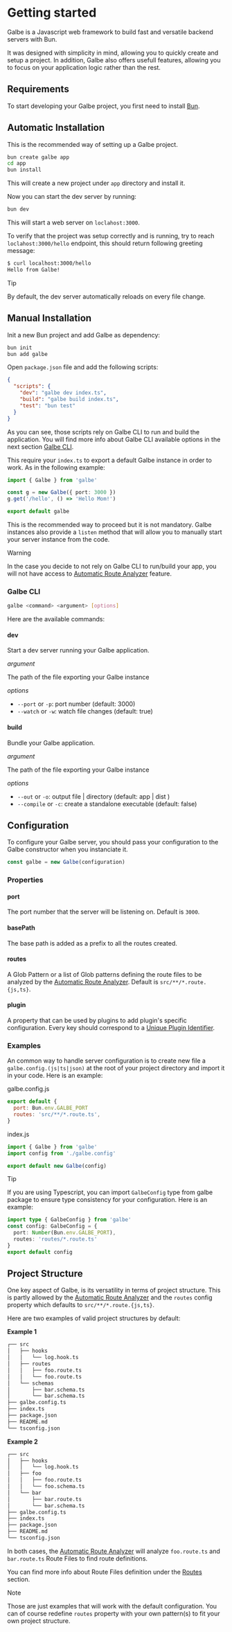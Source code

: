 # Getting started

Galbe is a Javascript web framework to build fast and versatile backend servers with Bun.

It was designed with simplicity in mind, allowing you to quickly create and setup a project. In addition, Galbe also offers usefull features, allowing you to focus on your application logic rather than the rest.

## Requirements

To start developing your Galbe project, you first need to install [Bun](https://bun.sh).

## Automatic Installation

This is the recommended way of setting up a Galbe project.

```bash
bun create galbe app
cd app
bun install
```

This will create a new project under `app` directory and install it.

Now you can start the dev server by running:

```bash
bun dev
```

This will start a web server on `loclahost:3000`.

To verify that the project was setup correctly and is running, try to reach `loclahost:3000/hello` endpoint, this should return following greeting message:

```bash
$ curl localhost:3000/hello
Hello from Galbe!
```

> [!TIP]  
> By default, the dev server automatically reloads on every file change.

## Manual Installation

Init a new Bun project and add Galbe as dependency:

```bash
bun init
bun add galbe
```

Open `package.json` file and add the following scripts:

```json
{
  "scripts": {
    "dev": "galbe dev index.ts",
    "build": "galbe build index.ts",
    "test": "bun test"
  }
}
```

As you can see, those scripts rely on Galbe CLI to run and build the application. You will find more info about Galbe CLI available options in the next section [Galbe CLI]("getting-started.md#galbe-cli").

This require your `index.ts` to export a default Galbe instance in order to work. As in the following example:

```ts
import { Galbe } from 'galbe'

const g = new Galbe({ port: 3000 })
g.get('/hello', () => 'Hello Mom!')

export default galbe
```

This is the recommended way to proceed but it is not mandatory. Galbe instances also provide a `listen` method that will allow you to manually start your server instance from the code.

> [!WARNING]  
> In the case you decide to not rely on Galbe CLI to run/build your app, you will not have access to [Automatic Route Analyzer](routes.md#automatic-route-analyzer) feature.

### Galbe CLI

```bash
galbe <command> <argument> [options]
```

Here are the available commands:

#### dev

Start a dev server running your Galbe application.

_argument_

The path of the file exporting your Galbe instance

_options_

- `--port` or `-p`: port number (default: 3000)
- `--watch` or `-w`: watch file changes (default: true)

#### build

Bundle your Galbe application.

_argument_

The path of the file exporting your Galbe instance

_options_

- `--out` or `-o`: output file | directory (default: app | dist )
- `--compile` or `-c`: create a standalone executable (default: false)

## Configuration

To configure your Galbe server, you should pass your configuration to the Galbe constructor when you instanciate it.

```ts
const galbe = new Galbe(configuration)
```

### Properties

#### port

The port number that the server will be listening on. Default is `3000`.

#### basePath

The base path is added as a prefix to all the routes created.

#### routes

A Glob Pattern or a list of Glob patterns defining the route files to be analyzed by the [Automatic Route Analyzer](routes.md#automatic-route-analyzer). Default is `src/**/*.route.{js,ts}`.

#### plugin

A property that can be used by plugins to add plugin's specific configuration. Every key should correspond to a [Unique Plugin Identifier](plugins.md).

### Examples

An common way to handle server configuration is to create new file a `galbe.config.(js|ts|json)` at the root of your project directory and import it in your code. Here is an example:

galbe.config.js

```js
export default {
  port: Bun.env.GALBE_PORT
  routes: 'src/**/*.route.ts',
}
```

index.js

```js
import { Galbe } from 'galbe'
import config from './galbe.config'

export default new Galbe(config)
```

> [!TIP]  
> If you are using Typescript, you can import `GalbeConfig` type from galbe package to ensure type consistency for your configuration. Here is an example:
>
> ```ts
> import type { GalbeConfig } from 'galbe'
> const config: GalbeConfig = {
>   port: Number(Bun.env.GALBE_PORT),
>   routes: 'routes/*.route.ts'
> }
> export default config
> ```

## Project Structure

One key aspect of Galbe, is its versatility in terms of project structure. This is partly allowed by the [Automatic Route Analyzer](routes.md#automatic-route-analyzer) and the `routes` config property which defaults to `src/**/*.route.{js,ts}`.

Here are two examples of valid project structures by default:

**Example 1**

```txt
┌── src
│   ├── hooks
│   │   └── log.hook.ts
│   ├── routes
│   │   ├── foo.route.ts
│   │   └── foo.route.ts
│   └── schemas
│       ├── bar.schema.ts
│       └── bar.schema.ts
├── galbe.config.ts
├── index.ts
├── package.json
├── README.md
└── tsconfig.json
```

**Example 2**

```txt
┌── src
│   ├── hooks
│   │   └── log.hook.ts
│   ├── foo
│   │   ├── foo.route.ts
│   │   └── foo.schema.ts
│   └── bar
│       ├── bar.route.ts
│       └── bar.schema.ts
├── galbe.config.ts
├── index.ts
├── package.json
├── README.md
└── tsconfig.json
```

In both cases, the [Automatic Route Analyzer](routes.md#automatic-route-analyzer) will analyze `foo.route.ts` and `bar.route.ts` Route Files to find route definitions.

You can find more info about Route Files definition under the [Routes](routes.md) section.

> [!NOTE]  
> Those are just examples that will work with the default configuration. You can of course redefine `routes` property with your own pattern(s) to fit your own project structure.
